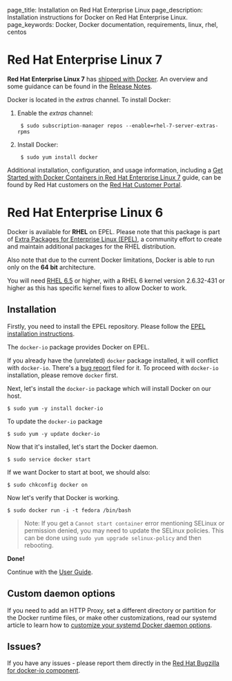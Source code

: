 page_title: Installation on Red Hat Enterprise Linux
page_description: Installation instructions for Docker on Red Hat Enterprise Linux.
page_keywords: Docker, Docker documentation, requirements, linux, rhel, centos

# Red Hat Enterprise Linux 7

**Red Hat Enterprise Linux 7** has [shipped with
Docker](https://access.redhat.com/site/products/red-hat-enterprise-linux/docker-and-containers).
An overview and some guidance can be found in the [Release
Notes](https://access.redhat.com/site/documentation/en-US/Red_Hat_Enterprise_Linux/7/html/7.0_Release_Notes/chap-Red_Hat_Enterprise_Linux-7.0_Release_Notes-Linux_Containers_with_Docker_Format.html).

Docker is located in the *extras* channel. To install Docker:

1. Enable the *extras* channel:

        $ sudo subscription-manager repos --enable=rhel-7-server-extras-rpms

2. Install Docker:

        $ sudo yum install docker 

Additional installation, configuration, and usage information,
including a [Get Started with Docker Containers in Red Hat
Enterprise Linux 7](https://access.redhat.com/site/articles/881893)
guide, can be found by Red Hat customers on the [Red Hat Customer
Portal](https://access.redhat.com/).

# Red Hat Enterprise Linux 6

Docker is available for **RHEL** on EPEL. Please note that
this package is part of [Extra Packages for Enterprise Linux
(EPEL)](https://fedoraproject.org/wiki/EPEL), a community effort to
create and maintain additional packages for the RHEL distribution.

Also note that due to the current Docker limitations, Docker is able to
run only on the **64 bit** architecture.

You will need [RHEL
6.5](https://access.redhat.com/site/articles/3078#RHEL6) or higher, with
a RHEL 6 kernel version 2.6.32-431 or higher as this has specific kernel
fixes to allow Docker to work.

## Installation

Firstly, you need to install the EPEL repository. Please follow the
[EPEL installation
instructions](https://fedoraproject.org/wiki/EPEL#How_can_I_use_these_extra_packages.3F).

The `docker-io` package provides Docker on EPEL.

If you already have the (unrelated) `docker` package
installed, it will conflict with `docker-io`.
There's a [bug report](
https://bugzilla.redhat.com/show_bug.cgi?id=1043676) filed for it.
To proceed with `docker-io` installation, please remove `docker` first.

Next, let's install the `docker-io` package which
will install Docker on our host.

    $ sudo yum -y install docker-io

To update the `docker-io` package

    $ sudo yum -y update docker-io

Now that it's installed, let's start the Docker daemon.

    $ sudo service docker start

If we want Docker to start at boot, we should also:

    $ sudo chkconfig docker on

Now let's verify that Docker is working.

    $ sudo docker run -i -t fedora /bin/bash

> Note: If you get a `Cannot start container` error mentioning SELinux
> or permission denied, you may need to update the SELinux policies.
> This can be done using `sudo yum upgrade selinux-policy` and then rebooting.

**Done!**

Continue with the [User Guide](/userguide/).

## Custom daemon options

If you need to add an HTTP Proxy, set a different directory or partition for the
Docker runtime files, or make other customizations, read our systemd article to
learn how to [customize your systemd Docker daemon options](/articles/systemd/).


## Issues?

If you have any issues - please report them directly in the
[Red Hat Bugzilla for docker-io component](
https://bugzilla.redhat.com/enter_bug.cgi?product=Fedora%20EPEL&component=docker-io).
